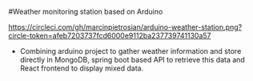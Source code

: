 #Weather monitoring station based on Arduino

https://circleci.com/gh/marcinpietrosian/arduino-weather-station.png?circle-token=afeb7203737fcd6000e9112ba237739741130a57

* Combining arduino project to gather weather information and store directly in MongoDB, spring boot based API to retrieve this data and React frontend to display mixed data. 